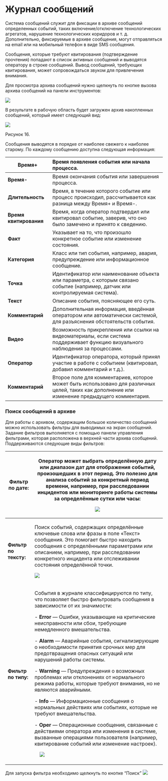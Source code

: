 # Журнал сообщений

Система сообщений служит для фиксации в архиве сообщений определенных событий, таких включение/отключение технологических агрегатов, нарушение технологических коридоров и т. д. Дополнительно, фиксируемые в архиве сообщения, могут отправляться на email или на мобильный телефон в виде SMS сообщения.

Сообщения, которые требуют квитирования (подтверждение прочтения) попадают в список активных сообщений и выводятся оператору в строке сообщений. Вывод сообщений, требующих квитирования, может сопровождаться звуком для привлечения внимания.

Для просмотра архива сообщений нужно щелкнуть по кнопке вызова архива сообщений на панели инструментов:

![](Aspose.Words.94e18fc7-3bc3-4fab-a27e-e385c87882c7.001.png)

В результате в рабочую область будет загружен архив накопленных сообщений, который имеет следующий вид:

![](Aspose.Words.94e18fc7-3bc3-4fab-a27e-e385c87882c7.002.png)

Рисунок 16.

Сообщения выводятся в порядке от наиболее свежего к наиболее старому. По каждому сообщению доступна следующая информация:

|**Время+**|Время появления события или начала процесса.|
| - | :- |
|**Время-**|Время окончания события или завершения процесса.|
|**Длительность**|Время, в течение которого событие или процесс происходил, рассчитывается как разница между Время+ и Время-.|
|**Время квитирования**|Время, когда оператор подтвердил или квитировал событие, заверив, что оно было замечено и принято к сведению.|
|**Факт**|Указывает на то, что произошло конкретное событие или изменение состояния.|
|**Категория**|Класс или тип события, например, авария, предупреждение или информационное сообщение.|
|**Точка**|Идентификатор или наименование объекта или параметра, с которым связано событие (например, датчик или контролируемая система).|
|**Текст**|Описание события, поясняющее его суть.|
|**Комментарий**|Дополнительная информация, введённая оператором или автоматически системой, для разъяснения обстоятельств события.|
|**Видео**|Возможность прикрепления или ссылки на видеоматериалы, если система поддерживает функцию визуального наблюдения за процессами.|
|**Оператор**|Идентификатор оператора, который принял участие в работе с событием (квитировал, добавил комментарий и т.д.).|
|**Комментарий**|Второе поле для комментариев, которое может быть использовано для различных целей, таких как дополнение или изменение предыдущего комментария.|

### Поиск сообщений в архиве

Для работы с архивом, содержащим большое количество сообщений можно использовать фильтры для выводимых на экран сообщений. Задание фильтров выполняется с помощью панели управления фильтрами, которая расположена в верхней части архива сообщений. Поддерживаются следующие виды фильтров:

|**Фильтр по дате:**|<p>Оператор может выбрать определённую дату или диапазон дат для отображения событий, произошедших в этот период. Это полезно для анализа событий за конкретный период времени, например, при расследовании инцидентов или мониторинге работы системы за определённые сутки или часы:</p><p>![](Aspose.Words.94e18fc7-3bc3-4fab-a27e-e385c87882c7.003.png)</p>|
| - | - |
|**Фильтр по тексту:**|<p>Поиск событий, содержащих определённые ключевые слова или фразы в поле «Текст» сообщения. Это помогает быстро находить сообщения с определёнными параметрами или описанием, например, при расследовании конкретного инцидента или отслеживании состояния определённой точки.</p><p>![](Aspose.Words.94e18fc7-3bc3-4fab-a27e-e385c87882c7.004.png)</p>|
|**Фильтр по типу:**|<p>События в журнале классифицируются по типу, что позволяет быстро фильтровать сообщения в зависимости от их значимости:</p><p>- **Error** — Ошибки, указывающие на критические неисправности или сбои, требующие немедленного вмешательства.</p><p>- **Alarm** — Аварийные события, сигнализирующие о необходимости принятия срочных мер для предотвращения опасных ситуаций или нарушений работы системы.</p><p>- **Warning** — Предупреждения о возможных проблемах или отклонениях от нормального режима работы, которые требуют внимания, но не являются аварийными.</p><p>- **Info** — Информационные сообщения о нормальных действиях или событиях, которые не требуют вмешательства.</p><p>- **Oper** — Операционные сообщения, связанные с действиями оператора или изменения в системе, вызванные операциями пользователя (например, квитирование событий или изменение настроек).</p><p>&emsp;![](Aspose.Words.94e18fc7-3bc3-4fab-a27e-e385c87882c7.005.png)</p>|

Для запуска фильтра необходимо щелкнуть по кнопке “Поиск” ![](Aspose.Words.94e18fc7-3bc3-4fab-a27e-e385c87882c7.006.png)